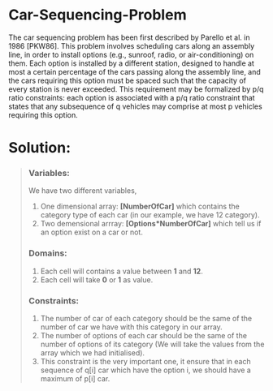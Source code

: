 # Car-Sequencing-Problem
The car sequencing problem has been first described by Parello et al. in 1986 \[PKW86]. This
problem involves scheduling cars along an assembly line, in order to install options (e.g., sunroof, radio, or air-conditioning) on them. Each option is installed by a different station, designed
to handle at most a certain percentage of the cars passing along the assembly line, and the cars
requiring this option must be spaced such that the capacity of every station is never exceeded.
This requirement may be formalized by p/q ratio constraints: each option is associated with
a p/q ratio constraint that states that any subsequence of q vehicles may comprise at most p
vehicles requiring this option.

# Solution:
> ### Variables:
> We have two different variables, 
> 1. One dimensional array: **\[NumberOfCar]** which contains the category type of each car (in our example, we have 12 category).
> 2. Two demensional arrray: **\[Options\*NumberOfCar]** which tell us if an option exist on a car or not.
> ### Domains:
> 1. Each cell will contains a value between **1** and **12**.
> 2. Each cell will take **0** or **1** as value.
> ### Constraints:
> 1. The number of car of each category should be the same of the number of car we have with this category in our array.
> 2. The number of options of each car should be the same of the number of options of its category (We will take the values from the array which we had initialised).
> 3. This constraint is the very important one, it ensure that in each sequence of q\[i] car which have the option i, we should have a maximum of 
> p\[i] car.
